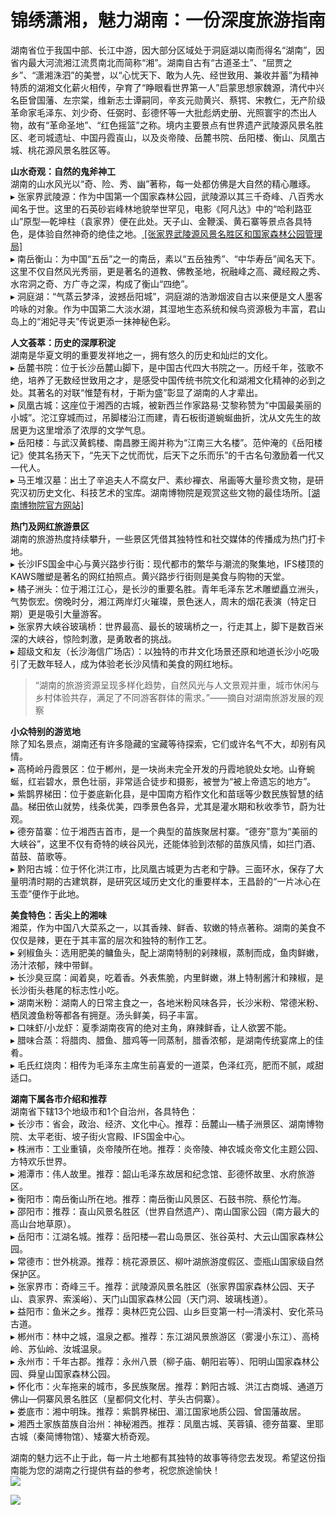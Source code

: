 # 锦绣潇湘，魅力湖南：一份深度旅游指南  

湖南省位于我国中部、长江中游，因大部分区域处于洞庭湖以南而得名“湖南”，因省内最大河流湘江流贯南北而简称“湘”。湖南自古有“古道圣土”、“屈贾之乡”、“潇湘洙泗”的美誉，以“心忧天下、敢为人先、经世致用、兼收并蓄”为精神特质的湖湘文化薪火相传，孕育了“睁眼看世界第一人”启蒙思想家魏源，清代中兴名臣曾国藩、左宗棠，维新志士谭嗣同，辛亥元勋黄兴、蔡锷、宋教仁，无产阶级革命家毛泽东、刘少奇、任弼时、彭德怀等一大批彪炳史册、光照寰宇的杰出人物，故有“革命圣地”、“红色摇篮”之称。境内主要景点有世界遗产武陵源风景名胜区、老司城遗址、中国丹霞崀山，以及炎帝陵、岳麓书院、岳阳楼、衡山、凤凰古城、桃花源风景名胜区等。  

**山水奇观：自然的鬼斧神工**  
湖南的山水风光以“奇、险、秀、幽”著称，每一处都仿佛是大自然的精心雕琢。  
▸ 张家界武陵源：作为中国第一个国家森林公园，武陵源以其三千奇峰、八百秀水闻名于世。这里的石英砂岩峰林地貌举世罕见，电影《阿凡达》中的“哈利路亚山”原型—乾坤柱（袁家界）便在此处。天子山、金鞭溪、黄石寨等景点各具特色，是体验自然神奇的绝佳之地。<a href="http://www.zjjwglxt.cn" target="_blank"> [张家界武陵源风景名胜区和国家森林公园管理局]</a>  
▸ 南岳衡山：为中国“五岳”之一的南岳，素以“五岳独秀”、“中华寿岳”闻名天下。这里不仅自然风光秀丽，更是著名的道教、佛教圣地，祝融峰之高、藏经殿之秀、水帘洞之奇、方广寺之深，构成了衡山“四绝”。  
▸ 洞庭湖：“气蒸云梦泽，波撼岳阳城”，洞庭湖的浩渺烟波自古以来便是文人墨客吟咏的对象。作为中国第二大淡水湖，其湿地生态系统和候鸟资源极为丰富，君山岛上的“湘妃寻夫”传说更添一抹神秘色彩。  

**人文荟萃：历史的深厚积淀**  
湖南是华夏文明的重要发祥地之一，拥有悠久的历史和灿烂的文化。  
▸ 岳麓书院：位于长沙岳麓山脚下，是中国古代四大书院之一。历经千年，弦歌不绝，培养了无数经世致用之才，是感受中国传统书院文化和湖湘文化精神的必到之处。其著名的对联“惟楚有材，于斯为盛”彰显了湖南的人才辈出。  
▸ 凤凰古城：这座位于湘西的古城，被新西兰作家路易·艾黎称赞为“中国最美丽的小城”。沱江穿城而过，吊脚楼沿江而建，青石板街道蜿蜒曲折，沈从文先生的故居更为这里增添了浓厚的文学气息。  
▸ 岳阳楼：与武汉黄鹤楼、南昌滕王阁并称为“江南三大名楼”。范仲淹的《岳阳楼记》使其名扬天下，“先天下之忧而忧，后天下之乐而乐”的千古名句激励着一代又一代人。  
▸ 马王堆汉墓：出土了辛追夫人不腐女尸、素纱襌衣、帛画等大量珍贵文物，是研究汉初历史文化、科技艺术的宝库。湖南博物院是观赏这些文物的最佳场所。<a href="http://www.hnmuseum.com" target="_blank">[湖南博物院官方网站]</a>  

**热门及网红旅游景区**  
湖南的旅游热度持续攀升，一些景区凭借其独特性和社交媒体的传播成为热门打卡地。  
▸ 长沙IFS国金中心与黄兴路步行街：现代都市的繁华与潮流的聚集地，IFS楼顶的KAWS雕塑是著名的网红拍照点。黄兴路步行街则是美食与购物的天堂。  
▸ 橘子洲头：位于湘江江心，是长沙的重要名胜。青年毛泽东艺术雕塑矗立洲头，气势恢宏。傍晚时分，湘江两岸灯火璀璨，景色迷人，周末的烟花表演（特定日期）更是吸引大量游客。  
▸ 张家界大峡谷玻璃桥：世界最高、最长的玻璃桥之一，行走其上，脚下是数百米深的大峡谷，惊险刺激，是勇敢者的挑战。  
▸ 超级文和友（长沙海信广场店）：以独特的市井文化场景还原和地道长沙小吃吸引了无数年轻人，成为体验老长沙风情和美食的网红地标。  
>“湖南的旅游资源呈现多样化趋势，自然风光与人文景观并重，城市休闲与乡村体验共存，满足了不同游客群体的需求。”——摘自对湖南旅游发展的观察  

**小众特别的游览地**  
除了知名景点，湖南还有许多隐藏的宝藏等待探索，它们或许名气不大，却别有风情。  
▸ 高椅岭丹霞景区：位于郴州，是一块尚未完全开发的丹霞地貌处女地。山脊蜿蜒，红岩碧水，景色壮丽，非常适合徒步和摄影，被誉为“被上帝遗忘的地方”。  
▸ 紫鹊界梯田：位于娄底新化县，是中国南方稻作文化和苗瑶等少数民族智慧的结晶。梯田依山就势，线条优美，四季景色各异，尤其是灌水期和秋收季节，蔚为壮观。  
▸ 德夯苗寨：位于湘西吉首市，是一个典型的苗族聚居村寨。“德夯”意为“美丽的大峡谷”，这里不仅有奇特的峡谷风光，还能体验到浓郁的苗族风情，如拦门酒、苗鼓、苗歌等。  
▸ 黔阳古城：位于怀化洪江市，比凤凰古城更为古老和宁静。三面环水，保存了大量明清时期的古建筑群，是研究区域历史文化的重要样本，王昌龄的“一片冰心在玉壶”便作于此地。  

**美食特色：舌尖上的湘味**  
湘菜，作为中国八大菜系之一，以其香辣、鲜香、软嫩的特点著称。湖南的美食不仅仅是辣，更在于其丰富的层次和独特的制作工艺。  
▸ 剁椒鱼头：选用肥美的鳙鱼头，配上湖南特制的剁辣椒，蒸制而成，鱼肉鲜嫩，汤汁浓郁，辣中带鲜。  
▸ 长沙臭豆腐：闻着臭，吃着香。外表焦脆，内里鲜嫩，淋上特制酱汁和辣椒，是长沙街头巷尾的标志性小吃。  
▸ 湖南米粉：湖南人的日常主食之一，各地米粉风味各异，长沙米粉、常德米粉、栖凤渡鱼粉等都各有拥趸。汤头鲜美，码子丰富。  
▸ 口味虾/小龙虾：夏季湖南夜宵的绝对主角，麻辣鲜香，让人欲罢不能。  
▸ 腊味合蒸：将腊肉、腊鱼、腊鸡等一同蒸制，腊香浓郁，是湖南传统宴席上的佳肴。  
▸ 毛氏红烧肉：相传为毛泽东主席生前喜爱的一道菜，色泽红亮，肥而不腻，咸甜适口。  

**湖南下属各市介绍和推荐**  
湖南省下辖13个地级市和1个自治州，各具特色：  
▸ 长沙市：省会，政治、经济、文化中心。推荐：岳麓山—橘子洲景区、湖南博物院、太平老街、坡子街火宫殿、IFS国金中心。  
▸ 株洲市：工业重镇，炎帝陵所在地。推荐：炎帝陵、神农城炎帝文化主题公园、方特欢乐世界。  
▸ 湘潭市：伟人故里。推荐：韶山毛泽东故居和纪念馆、彭德怀故里、水府旅游区。  
▸ 衡阳市：南岳衡山所在地。推荐：南岳衡山风景区、石鼓书院、蔡伦竹海。  
▸ 邵阳市：推荐：崀山风景名胜区（世界自然遗产）、南山国家公园（南方最大的高山台地草原）。  
▸ 岳阳市：江湖名城。推荐：岳阳楼—君山岛景区、张谷英村、大云山国家森林公园。  
▸ 常德市：世外桃源。推荐：桃花源景区、柳叶湖旅游度假区、壶瓶山国家级自然保护区。  
▸ 张家界市：奇峰三千。推荐：武陵源风景名胜区（张家界国家森林公园、天子山、袁家界、索溪峪）、天门山国家森林公园（天门洞、玻璃栈道）。  
▸ 益阳市：鱼米之乡。推荐：奥林匹克公园、山乡巨变第一村—清溪村、安化茶马古道。  
▸ 郴州市：林中之城，温泉之都。推荐：东江湖风景旅游区（雾漫小东江）、高椅岭、苏仙岭、汝城温泉。  
▸ 永州市：千年古郡。推荐：永州八景（柳子庙、朝阳岩等）、阳明山国家森林公园、舜皇山国家森林公园。  
▸ 怀化市：火车拖来的城市，多民族聚居。推荐：黔阳古城、洪江古商城、通道万佛山—侗寨风景名胜区（皇都侗文化村、芋头古侗寨）。  
▸ 娄底市：湘中明珠。推荐：紫鹊界梯田、湄江国家地质公园、曾国藩故居。  
▸ 湘西土家族苗族自治州：神秘湘西。推荐：凤凰古城、芙蓉镇、德夯苗寨、里耶古城（秦简博物馆）、矮寨大桥奇观。  

湖南的魅力远不止于此，每一片土地都有其独特的故事等待您去发现。希望这份指南能为您的湖南之行提供有益的参考，祝您旅途愉快！  
![](https://boot-img.xuexi.cn/image/1005/process/9c537e0754954cb0ada02cdf1ecbeb25.jpg)  

![](https://s1.imagehub.cc/images/2025/06/25/f01c92971e7f27c147f3fd4bcb6ade30.jpg)  
